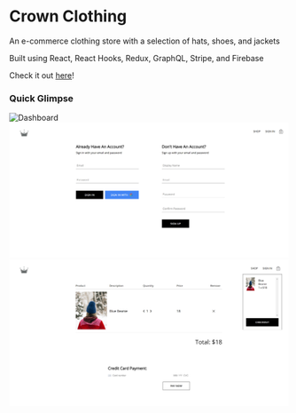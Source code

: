 # Crown Clothing

An e-commerce clothing store with a selection of hats, shoes, and jackets

Built using React, React Hooks, Redux, GraphQL, Stripe, and Firebase

Check it out [here](https://crwn-clothing-jv.netlify.app/)!

### Quick Glimpse

![Dashboard](https://github.com/jeandre-visser/crwn-clothing/blob/main/src/assets/crown-clothing-dashboard.png)
![Sign In](https://github.com/jeandre-visser/crwn-clothing/blob/main/src/assets/crown-clothing-signin.png)
![Cart](https://github.com/jeandre-visser/crwn-clothing/blob/main/src/assets/crown-clothing-cart.png)
